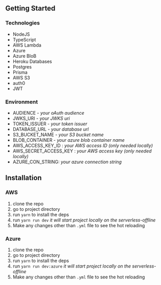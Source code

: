 ## Getting Started

### Technologies
- NodeJS
- TypeScript
- AWS Lambda
- Azure
- Azure BloB
- Heroku Databases
- Postgres
- Prisma
- AWS S3
- auth0
- JWT

### Environment
- AUDIENCE - *your oAuth audience*
- JWKS_URI - *your JWKS uri*
- TOKEN_ISSUER - *your token issuer*
- DATABASE_URL - *your database url*
- S3_BUCKET_NAME - *your S3 bucket name*
- BLOB_CONTAINER - *your azure blob container name*
- AWS_ACCESS_KEY_ID : *your AWS access ID (only needed locally)*
- AWS_SECRET_ACCESS_KEY : *your AWS access key (only needed locally)*
- AZURE_CON_STRING: *your azure connection string*

## Installation
### AWS
1. clone the repo
2. go to project directory
3. run `yarn` to install the deps
4. run `yarn run dev` *it will start project locally on the serverless-offline*
5. Make any changes other than `.yml` file to see the hot reloading

### Azure
1. clone the repo
2. go to project directory
3. run `yarn` to install the deps
4. run `yarn run dev:azure` *it will start project locally on the serverless-offline*
5. Make any changes other than `.yml` file to see the hot reloading
